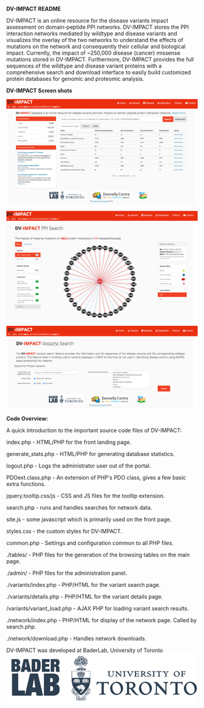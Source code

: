 **DV-IMPACT README**


DV-IMPACT is an online resource for the disease variants impact assessment on domain-peptide PPI networks. DV-IMPACT stores the PPI interaction networks mediated by wildtype and disease variants and visualizes the overlay of the two networks to understand the effects of mutations on the network and consequently their cellular and biological impact. Currently, the impact of ~250,000 disease (cancer) missense mutations stored in DV-IMPACT. Furthermore, DV-IMPACT provides the full sequences of the wildtype and disease variant proteins with a comprehensive search and download interface to easily build customized protein databases for genomic and proteomic analysis.


**DV-IMPACT Screen shots**

![DV-IMPACT Homepage](https://github.com/MoHelmy/DV-IMPACT/blob/master/DV-IMPACT-Home.png)

![DV-IMPACT Network page](https://github.com/MoHelmy/DV-IMPACT/blob/master/DV-IMPACT-Network.png)

![DV-IMPACT Variants](https://github.com/MoHelmy/DV-IMPACT/blob/master/DV-IMPACT-Variants.png)



**Code Overview:**

A quick introduction to the important source code files of DV-IMPACT:

index.php - HTML/PHP for the front landing page.

generate_stats.php - HTML/PHP for generating database statistics.

logout.php - Logs the administrator user out of the portal.

PDOext.class.php - An extension of PHP's PDO class, gives a few basic extra functions.

jquery.tooltip.css/js - CSS and JS files for the tooltip extension.

search.php - runs and handles searches for network data.

site.js - some javascript which is primarily used on the front page.

styles.css - the custom styles for DV-IMPACT.

common.php - Settings and configuration common to all PHP files.

./tables/ - PHP files for the generation of the browsing tables on the main page.

./admin/ - PHP files for the administration panel.

./variants/index.php - PHP/HTML for the variant search page.

./variants/details.php - PHP/HTML for the variant details page.

/variants/variant_load.php - AJAX PHP for loading variant search results.

./network/index.php - PHP/HTML for display of the network page. Called by search.php.

./network/download.php - Handles network downloads.


DV-IMPACT was developed at BaderLab, University of Toronto
![DV-IMPACT Screenshot](https://raw.githubusercontent.com/MoHelmy/DV-IMPACT/master/footer_logo.png)
